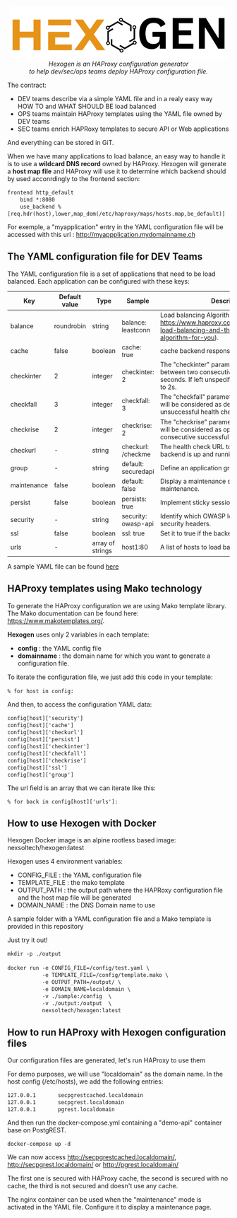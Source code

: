 <p align="center">
  <img src="HEXOGEN.png" alt="hexogen-logo" height="120px"/>
  <br>
  <em>Hexogen is an HAProxy configuration generator<br />
      to help dev/sec/ops teams deploy HAProxy configuration file.</em>
  <br>
</p>

The contract:

- DEV teams describe via a simple YAML file and in a realy easy way HOW TO and WHAT SHOULD BE load balanced
- OPS teams maintain HAProxy templates using the YAML file owned by DEV teams
- SEC teams enrich HAPRoxy templates to secure API or Web applications

And everything can be stored in GiT.

When we have many applications to load balance, an easy way to handle it is to use a **wildcard DNS record** owned by HAProxy.
Hexogen will generate a **host map file** and HAProxy will use it to determine which backend should by used acconrdingly to the frontend section:

```
frontend http_default
    bind *:8080 
    use_backend %[req.hdr(host),lower,map_dom(/etc/haproxy/maps/hosts.map,be_default)]
```

For exemple, a "myapplication" entry in the YAML configuration file will be accessed with this url : http://myappplication.mydomainname.ch


## The YAML configuration file for DEV Teams

The YAML configuration file is a set of applications that need to be load balanced. Each application can be configured with these keys:

| Key   | Default value | Type | Sample | Description |
| ------|-----|-------|-----------|------------------------|
| balance |roundrobin|string|balance: leastconn| Load balancing Algorithm (see https://www.haproxy.com/blog/fundamentals-load-balancing-and-the-right-distribution-algorithm-for-you). |
| cache |false|boolean|cache: true| cache backend response. |
| checkinter |2|integer|checkinter: 2|The "checkinter" parameter sets the interval between two consecutive health checks to N seconds. If left unspecified, the delay defaults to 2s.  |
| checkfall |3|integer|checkfall: 3|The "checkfall" parameter states that a server will be considered as dead after N consecutive unsuccessful health checks.  |
| checkrise |2|integer|checkrise: 2|The "checkrise" parameter states that a server will be considered as operational after N consecutive successful health checks. |
| checkurl |-|string|checkurl: /checkme| The health check URL to validate that a backend is up and running. |
| group |-|string|default: securedapi| Define an application group. |
| maintenance |false|boolean|default: false| Display a maintenance site in a case of a maintenance. |
| persist |false|boolean|persists: true| Implement sticky sessions with the client’s IP. |
| security |-|string|security: owasp-api| Identify which OWASP level is needed for security headers. |
| ssl |false|boolean|ssl: true| Set it to true if the backend is using HTTPS. |
| urls | - | array of strings | host1:80 | A list of hosts to load balance. | 

A sample YAML file can be found [here](./sample/test.yaml)

## HAProxy templates using Mako technology

To generate the HAProxy configuration we are using Mako template library. The Mako documentation can be found here: https://www.makotemplates.org/.

**Hexogen** uses only 2 variables in each template: 
- **config** : the YAML config file 
- **domainname** : the domain name for which you want to generate a configuration file.

To iterate the configuration file, we just add this code in your template: 

`
% for host in config:
`

And then, to access the configuration YAML data:

```
config[host]['security']
config[host]['cache']
config[host]['checkurl']
config[host]['persist']
config[host]['checkinter']
config[host]['checkfall']
config[host]['checkrise']
config[host]['ssl']
config[host]['group']
```

The url field is an array that we can iterate like this:
```
% for back in config[host]['urls']:
```

## How to use Hexogen with Docker

Hexogen Docker image is an alpine rootless based image: nexsoltech/hexogen:latest

Hexogen uses 4 environment variables:

- CONFIG_FILE : the YAML configuration file
- TEMPLATE_FILE : the mako template
- OUTPUT_PATH : the output path where the HAPRoxy configuration file and the host map file will be generated
- DOMAIN_NAME : the DNS Domain name to use

A sample folder with a YAML configuration file and a Mako template is provided in this repository 

Just try it out!

```
mkdir -p ./output

docker run -e CONFIG_FILE=/config/test.yaml \
           -e TEMPLATE_FILE=/config/template.mako \
           -e OUTPUT_PATH=/output/ \
           -e DOMAIN_NAME=localdomain \
           -v ./sample:/config  \
           -v ./output:/output  \
           nexsoltech/hexogen:latest
```

## How to run HAProxy with Hexogen configuration files

Our configuration files are generated, let's run HAProxy to use them

For demo purposes, we will use "localdomain" as the domain name.
In the host config (/etc/hosts), we add the following entries:

```
127.0.0.1       secpgrestcached.localdomain
127.0.0.1       secpgrest.localdomain
127.0.0.1       pgrest.localdomain
```

And then run the docker-compose.yml containing a "demo-api" container base on PostgREST.

```
docker-compose up -d
```

We can now access http://secpgrestcached.localdomain/, http://secpgrest.localdomain/ or http://pgrest.localdomain/

The first one is secured with HAProxy cache, the second is secured with no cache, the third is not secured and doesn't use any cache.

The nginx container can be used when the "maintenance" mode is activated in the YAML file. Configure it to display a maintenance page.



